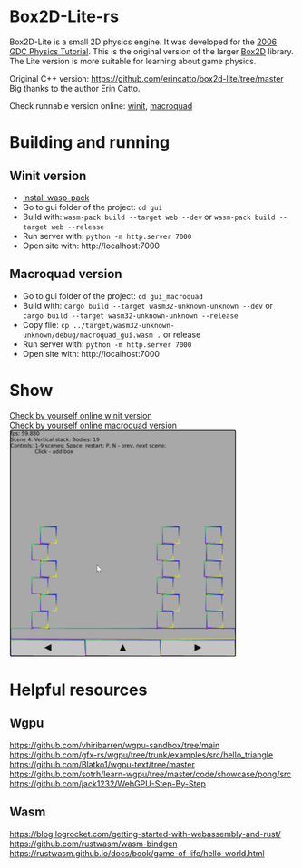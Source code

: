 # Box2D-Lite-rs
Box2D-Lite is a small 2D physics engine. It was developed for the [2006 GDC Physics Tutorial](docs/GDC2006_Catto_Erin_PhysicsTutorial.pdf). This is the original version of the larger [Box2D](https://box2d.org) library. The Lite version is more suitable for learning about game physics.  

Original C++ version: https://github.com/erincatto/box2d-lite/tree/master  
Big thanks to the author Erin Catto.  

Check runnable version online: [winit](https://xcemaxx.github.io/box2d-lite-rs/winit_version), 
[macroquad](https://xcemaxx.github.io/box2d-lite-rs/macroquad_version) 

# Building and running
## Winit version
- [Install wasp-pack](https://rustwasm.github.io/wasm-pack/installer/)  
- Go to gui folder of the project: `cd gui`
- Build with: `wasm-pack build --target web --dev` or `wasm-pack build --target web --release`
- Run server with:
`python -m http.server 7000`
- Open site with: http://localhost:7000

## Macroquad version
- Go to gui folder of the project: `cd gui_macroquad`
- Build with: `cargo build --target wasm32-unknown-unknown --dev` or `cargo build --target wasm32-unknown-unknown --release`
- Copy file:  `cp ../target/wasm32-unknown-unknown/debug/macroquad_gui.wasm .` or release
- Run server with:
`python -m http.server 7000`
- Open site with: http://localhost:7000

# Show
[Check by yourself online winit version](https://xcemaxx.github.io/box2d-lite-rs/winit_version)  
[Check by yourself online macroquad version](https://xcemaxx.github.io/box2d-lite-rs/macroquad_version)  
<img src="./docs/box2d_lite.gif" width="400" height="400" />

# Helpful resources
## Wgpu
https://github.com/vhiribarren/wgpu-sandbox/tree/main  
https://github.com/gfx-rs/wgpu/tree/trunk/examples/src/hello_triangle  
https://github.com/Blatko1/wgpu-text/tree/master  
https://github.com/sotrh/learn-wgpu/tree/master/code/showcase/pong/src  
https://github.com/jack1232/WebGPU-Step-By-Step  

## Wasm
https://blog.logrocket.com/getting-started-with-webassembly-and-rust/  
https://github.com/rustwasm/wasm-bindgen  
https://rustwasm.github.io/docs/book/game-of-life/hello-world.html  